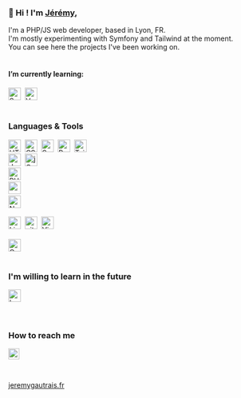 ### 👋 Hi ! I'm <a href="https://www.jeremygautrais.fr/" target="_blank">Jérémy</a>,<br>
I'm a PHP/JS web developer, based in Lyon, FR.<br>
I'm mostly experimenting with Symfony and Tailwind at the moment.<br />
You can see here the projects I've been working on.
<br>
<br>

#### I’m currently learning:<br> 

<img src="https://img.shields.io/badge/Symfony-000000?style=for-the-badge&logo=Symfony&logoColor=white" alt="Symfony logo" title="Symfony" height="25" />&nbsp;
<img src="https://img.shields.io/badge/Vue.js-35495E?style=for-the-badge&logo=vuedotjs&logoColor=4FC08D" alt="Vue logo" title="Vue" height="25" />&nbsp; 
<br>
<br>

### Languages & Tools
<img src="https://img.shields.io/badge/HTML5-E34F26?style=for-the-badge&logo=html5&logoColor=white" alt="HTML5 logo" title="HTML5" height="25" />&nbsp;
<img src="https://img.shields.io/badge/CSS3-1572B6?style=for-the-badge&logo=css3&logoColor=white" alt="CSS3 logo" title="CSS3" height="25" />&nbsp;
<img src="https://img.shields.io/badge/Sass-CC6699?style=for-the-badge&logo=sass&logoColor=white" alt="Sass logo" title="Sass" height="25" />&nbsp;
<img src="https://img.shields.io/badge/Bootstrap-563D7C?style=for-the-badge&logo=bootstrap&logoColor=white" alt="Bootstrap logo" title="Bootstrap" height="25" />&nbsp;
<img src="https://img.shields.io/badge/Tailwind_CSS-38B2AC?style=for-the-badge&logo=tailwind-css&logoColor=white" alt="Tailwind logo logo" title="Tailwind" height="25" /><br>
<img src="https://img.shields.io/badge/JavaScript-F7DF1E?style=for-the-badge&logo=javascript&logoColor=black" alt="JavaScript logo" title="JavaScript" height="25" />&nbsp;
<img src="https://img.shields.io/badge/jQuery-0769AD?style=for-the-badge&logo=jquery&logoColor=white" alt="jQuery logo" title="jQuery" height="25" /><br>
<img src="https://img.shields.io/badge/PHP-777BB4?style=for-the-badge&logo=php&logoColor=white" alt="PHP logo" title="PHP" height="25" />&nbsp;<br>
<img src="https://img.shields.io/badge/MySQL-00000F?style=for-the-badge&logo=mysql&logoColor=white" alt="msSQL logo" title="mySQL" height="25" />&nbsp;<br>
<img src="https://img.shields.io/badge/next.js-000000?style=for-the-badge&logo=nextdotjs&logoColor=white" alt="Next.js logo" title="Next.js" height="25" />
<br>
<br>
<img src="https://img.shields.io/badge/Linux-FCC624?style=for-the-badge&logo=linux&logoColor=black" alt="Linux logo" title="Linux" height="25" />&nbsp;
<img src="https://img.shields.io/badge/Git-F05032?style=for-the-badge&logo=git&logoColor=white" alt="git logo" title="git" height="25" />&nbsp;
<img src="https://img.shields.io/badge/Visual_Studio-5C2D91?style=for-the-badge&logo=visual%20studio&logoColor=white" alt="Visual Studio Code logo" title="Visual Studio Code" height="25" />&nbsp;
<br>
<br>
<a href="https://www.codewars.com/users/jgautrais/" target="_blank">
  <img src="https://img.shields.io/badge/Codewars-B1361E?style=for-the-badge&logo=Codewars&logoColor=white" alt="CodeWars logo" title="Code Wars" height="25" />
</a>
<br>
<br>

### I'm willing to learn in the future
<img src="https://img.shields.io/badge/Laravel-FF2D20?style=for-the-badge&logo=laravel&logoColor=white" alt="Laravel logo" title="Laravel" height="25" />&nbsp;

<br>


### How to reach me

<a href="https://www.linkedin.com/in/jgautrais/" target="_blank">
  <img align="left" alt="Jeremy's LinkedIN" width="22px" src="https://raw.githubusercontent.com/peterthehan/peterthehan/master/assets/linkedin.svg" />
</a>
<br>
<br>
<br>


<a href="https://www.jeremygautrais.fr/" target="_blank">jeremygautrais.fr</a>


<!---
jgautrais/jgautrais is a ✨ special ✨ repository because its `README.md` (this file) appears on your GitHub profile.
You can click the Preview link to take a look at your changes.
--->

<!-- https://github.com/alexandresanlim/Badges4-README.md-Profile -->
